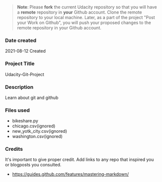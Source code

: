 >**Note**: Please **fork** the current Udacity repository so that you will have a **remote** repository in **your** Github account. Clone the remote repository to your local machine. Later, as a part of the project "Post your Work on Github", you will push your proposed changes to the remote repository in your Github account.

### Date created
2021-08-12 Created

### Project Title
Udacity-Git-Project

### Description
Learn about git and github

### Files used
* bikeshare.py
* chicago.csv(ignored)
* new_yotk_city.csv(ignored)
* washington.csv(ignored)

### Credits
It's important to give proper credit. Add links to any repo that inspired you or blogposts you consulted.
* https://guides.github.com/features/mastering-markdown/